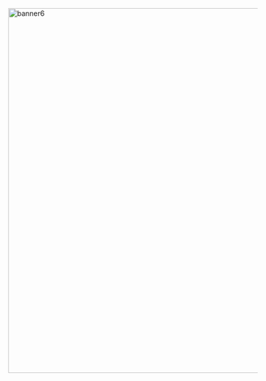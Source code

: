 <img width="737" alt="banner6" src="https://github.com/user-attachments/assets/3c442672-7bdf-4204-b7e4-84ec46af56d1">


<!--
**what-the-hek/what-the-hek** is a ✨ _special_ ✨ repository because its `README.md` (this file) appears on your GitHub profile.

Here are some ideas to get you started:

- 🔭 I’m currently working on ...
- 🌱 I’m currently learning ...
- 👯 I’m looking to collaborate on ...
- 🤔 I’m looking for help with ...
- 💬 Ask me about ...
- 📫 How to reach me: ...
- 😄 Pronouns: ...
- ⚡ Fun fact: ...
-->
